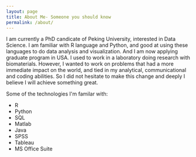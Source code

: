 ```yaml
---
layout: page
title: About Me- Someone you should know
permalink: /about/
---
```

I am currently a PhD candicate of Peking University, interested in Data Science. 
I am familiar with R language and Python, and good at using these languages to do data analysis and visualization. And I am now applying graduate program in USA. 
I used to work in a laboratory doing research with biomaterials.  However, I wanted to work on problems that had a more immediate impact on the world, and tied in my analytical, communicational and coding abilities.  So I did not hesitate to make this change and deeply I believe I will achieve something great.

Some of the technologies I'm familar with:

* R
* Python
* SQL
* Matlab
* Java
* SPSS
* Tableau
* MS Office Suite
